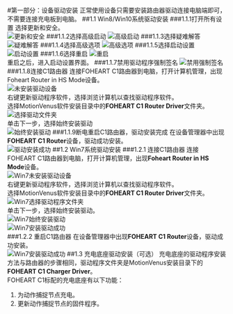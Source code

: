 #第一部分：设备驱动安装
正常使用设备只需要安装路由器驱动连接电脑端即可，不需要连接充电板到电脑。
##1.1 Win8/Win10系统驱动安装
###1.1.1打开所有设置
选择更新和安全。<br>
![更新和安全](https://raw.githubusercontent.com/FOHEART/MotionVenusHelp/master/img/updateNsecure.png)
###1.1.2选择高级启动
![高级启动](https://raw.githubusercontent.com/FOHEART/MotionVenusHelp/master/img/mordenstartup.png)
###1.1.3选择疑难解答
![疑难解答](https://raw.githubusercontent.com/FOHEART/MotionVenusHelp/master/img/troubleshooting.png)
###1.1.4选择高级选项
![高级选项](https://raw.githubusercontent.com/FOHEART/MotionVenusHelp/master/img/advanceOptions.png)
###1.1.5选择启动设置
![启动设置](https://raw.githubusercontent.com/FOHEART/MotionVenusHelp/master/img/startupconfig.png)
###1.1.6选择重启
![重启](https://raw.githubusercontent.com/FOHEART/MotionVenusHelp/master/img/reboot.png)<br>
重启之后，进入启动设置界面。
###1.1.7禁用驱动程序强制签名
![禁用强制签名](https://raw.githubusercontent.com/FOHEART/MotionVenusHelp/master/img/disablemandatorysignature.png)
###1.1.8连接C1路由器
连接FOHEART C1路由器到电脑，打开计算机管理，出现Foheart Router in HS Mode设备。<br>
![未安装驱动设备](https://raw.githubusercontent.com/FOHEART/MotionVenusHelp/master/img/uninstalleddrivingdevice.png)<br>
右键更新驱动程序软件，选择浏览计算机以查找驱动程序软件。<br>
选择MotionVenus软件安装目录中的**FOHEART C1 Router Driver**文件夹。<br>
![选择驱动文件夹](https://raw.githubusercontent.com/FOHEART/MotionVenusHelp/master/img/selectdriverfolder.png)<br>
单击下一步，选择始终安装驱动<br>
![始终安装驱动](https://raw.githubusercontent.com/FOHEART/MotionVenusHelp/master/img/Alwaysinstallthedriver.png)
###1.1.9断电重启C1路由器，驱动安装完成
在设备管理器中出现**FOHEART C1 Router**设备，驱动成功安装。<br>
![驱动安装成功](https://raw.githubusercontent.com/FOHEART/MotionVenusHelp/master/img/driveinstallationsuccess.png)
##1.2 Win7系统驱动安装
###1.2.1 连接C1路由器
连接FOHEART C1路由器到电脑，打开计算机管理，出现**Foheart Router in HS Mode**设备。<br>
![Win7未安装驱动设备](https://raw.githubusercontent.com/FOHEART/MotionVenusHelp/master/img/win7Uninstalleddrivingdevice.png)<br>
右键更新驱动程序软件，选择浏览计算机以查找驱动程序软件。<br>
选择MotionVenus软件安装目录中的**FOHEART C1 Router Driver**文件夹。<br>
![Win7选择驱动程序文件夹](https://raw.githubusercontent.com/FOHEART/MotionVenusHelp/master/img/win7Selectdriverfolder.png)<br>
单击下一步，选择始终安装驱动。<br>
![Win7始终安装驱动](https://raw.githubusercontent.com/FOHEART/MotionVenusHelp/master/img/win7Alwaysinstalldriver.png)<br>
![Win7安装驱动成功](https://raw.githubusercontent.com/FOHEART/MotionVenusHelp/master/img/win7Installationdrivesuccess.png)<br>
###1.2.2 重启C1路由器
在设备管理器中出现**FOHEART C1 Router**设备，驱动成功安装。<br>
![Win7安装驱动成功](https://raw.githubusercontent.com/FOHEART/MotionVenusHelp/master/img/win7Installationdrivesuccess2.png)
##1.3 充电底座驱动安装（可选）
充电底座的驱动程序安装方法与路由器的步骤相同，驱动程序文件夹是MotionVenus安装目录下的**FOHEART C1 Charger Driver**。<br>
FOHEART C1标配的充电底座有以下功能：<br>
1. 为动作捕捉节点充电。
2. 更新动作捕捉节点的固件程序。
